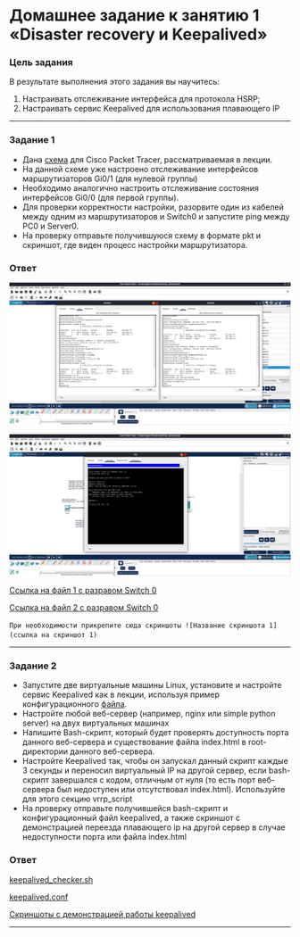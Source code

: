 # Домашнее задание к занятию 1 «Disaster recovery и Keepalived»

### Цель задания
В результате выполнения этого задания вы научитесь:
1. Настраивать отслеживание интерфейса для протокола HSRP;
2. Настраивать сервис Keepalived для использования плавающего IP


------


### Задание 1
- Дана [схема](1/hsrp_advanced.pkt) для Cisco Packet Tracer, рассматриваемая в лекции.
- На данной схеме уже настроено отслеживание интерфейсов маршрутизаторов Gi0/1 (для нулевой группы)
- Необходимо аналогично настроить отслеживание состояния интерфейсов Gi0/0 (для первой группы).
- Для проверки корректности настройки, разорвите один из кабелей между одним из маршрутизаторов и Switch0 и запустите ping между PC0 и Server0.
- На проверку отправьте получившуюся схему в формате pkt и скриншот, где виден процесс настройки маршрутизатора.

### Ответ
![Настройка маршрутизатора](https://github.com/SeSloup/Disaster-recovery-Keepalived/blob/main/task1/screenshots/Screenshot%20from%202024-05-19%2019-17-30.png)

![Отправка запроса](https://github.com/SeSloup/Disaster-recovery-Keepalived/blob/main/task1/screenshots/Screenshot%20from%202024-05-19%2019-17-59.png)

[Ссылка на файл 1 с разравом Switch 0](https://github.com/SeSloup/Disaster-recovery-Keepalived/blob/main/task1/hsrp_advanced_answer_01.pkt)

[Ссылка на файл 2 с разравом Switch 0](https://github.com/SeSloup/Disaster-recovery-Keepalived/blob/main/task1/hsrp_advanced_answer_02.pkt)

`При необходимости прикрепитe сюда скриншоты
![Название скриншота 1](ссылка на скриншот 1)`

------


### Задание 2
- Запустите две виртуальные машины Linux, установите и настройте сервис Keepalived как в лекции, используя пример конфигурационного [файла](1/keepalived-simple.conf).
- Настройте любой веб-сервер (например, nginx или simple python server) на двух виртуальных машинах
- Напишите Bash-скрипт, который будет проверять доступность порта данного веб-сервера и существование файла index.html в root-директории данного веб-сервера.
- Настройте Keepalived так, чтобы он запускал данный скрипт каждые 3 секунды и переносил виртуальный IP на другой сервер, если bash-скрипт завершался с кодом, отличным от нуля (то есть порт веб-сервера был недоступен или отсутствовал index.html). Используйте для этого секцию vrrp_script
- На проверку отправьте получившейся bash-скрипт и конфигурационный файл keepalived, а также скриншот с демонстрацией переезда плавающего ip на другой сервер в случае недоступности порта или файла index.html

### Ответ
[keepalived_checker.sh](https://github.com/SeSloup/Disaster-recovery-Keepalived/blob/main/task2/keepalived_checker.sh)

[keepalived.conf](https://github.com/SeSloup/Disaster-recovery-Keepalived/blob/main/task2/keepalived.conf)

[Скриншоты с демонстрацией работы keepalived](https://github.com/SeSloup/Disaster-recovery-Keepalived/tree/main/task2/screens)

------

